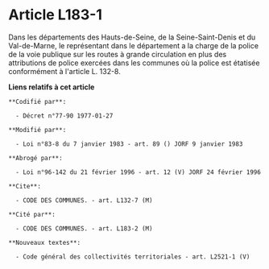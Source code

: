 # Article L183-1

Dans les départements des Hauts-de-Seine, de la Seine-Saint-Denis et du Val-de-Marne, le représentant dans le département a
la charge de la police de la voie publique sur les routes à grande circulation en plus des attributions de police exercées
dans les communes où la police est étatisée conformément à l'article L. 132-8.

**Liens relatifs à cet article**

	**Codifié par**:

	  - Décret n°77-90 1977-01-27

	**Modifié par**:

	  - Loi n°83-8 du 7 janvier 1983 - art. 89 () JORF 9 janvier 1983

	**Abrogé par**:

	  - Loi n°96-142 du 21 février 1996 - art. 12 (V) JORF 24 février 1996

	**Cite**:

	  - CODE DES COMMUNES. - art. L132-7 (M)

	**Cité par**:

	  - CODE DES COMMUNES. - art. L183-2 (M)

	**Nouveaux textes**:

	  - Code général des collectivités territoriales - art. L2521-1 (V)
